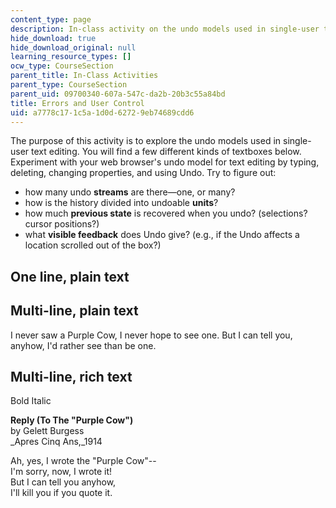```yaml
---
content_type: page
description: In-class activity on the undo models used in single-user text editing.
hide_download: true
hide_download_original: null
learning_resource_types: []
ocw_type: CourseSection
parent_title: In-Class Activities
parent_type: CourseSection
parent_uid: 09700340-607a-547c-da2b-20b3c55a84bd
title: Errors and User Control
uid: a7778c17-1c5a-1d0d-6272-9eb74689cdd6
---
```


The purpose of this activity is to explore the undo models used in single-user text editing. You will find a few different kinds of textboxes below. Experiment with your web browser's undo model for text editing by typing, deleting, changing properties, and using Undo. Try to figure out:

*   how many undo **streams** are there—one, or many?
*   how is the history divided into undoable **units**?
*   how much **previous state** is recovered when you undo? (selections? cursor positions?)
*   what **visible feedback** does Undo give? (e.g., if the Undo affects a location scrolled out of the box?)

One line, plain text
--------------------

Multi-line, plain text
----------------------

I never saw a Purple Cow, I never hope to see one. But I can tell you, anyhow, I'd rather see than be one.

Multi-line, rich text
---------------------

Bold Italic

**Reply (To The "Purple Cow")**  
by Gelett Burgess  
_Apres Cinq Ans,_1914

Ah, yes, I wrote the "Purple Cow"--  
I'm sorry, now, I wrote it!  
But I can tell you anyhow,  
I'll kill you if you quote it.